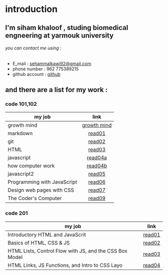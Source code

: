 # introduction 
## I'm siham khaloof , studing biomedical engneering at yarmouk university 
###### you can contact me using :
* E_mail : sehammalkawi92@gmail.com
* phone number : 962 775389215
* github account : [github](https://github.com/sbkhaloof)
## and there are a list for my work :
### code 101,102

|      my job               |                          link                                      |
|-------------------------- |:------------------------------------------------------------------:|
|   growth mind             |[growth mind](https://sbkhaloof.github.io/growthmindsit/growthmind) |
|     markdown              |[read01](https://sbkhaloof.github.io/growthmindsit/read01)          |
|      git                  |[read02](https://sbkhaloof.github.io/growthmindsit/read02)          |
|     HTML                  |[read03]( https://sbkhaloof.github.io/growthmindsit/read03)         |
|   javascript              |[read04a](https://sbkhaloof.github.io/growthmindsit/read04a)        |
|how computer work          |[read04b](https://sbkhaloof.github.io/growthmindsit/read04b)        |
|   javascript2             |[read05](https://sbkhaloof.github.io/growthmindsit/read05)          |
|Programming with JavaScript|[read06](https://sbkhaloof.github.io/growthmindsit/read06)          |
|Design web pages with CSS  |[read07](https://sbkhaloof.github.io/growthmindsit/read07)          |
|   The Coder's Computer    |[read09](https://sbkhaloof.github.io/growthmindsit/read09)          |

### code 201
 
|                     my job                            |                    link                                      |
|------------------------------------------------------ |:------------------------------------------------------------:|
|           Introductory HTML and JavaScrit             |[read01](https://sbkhaloof.github.io/growthmindsit/class-01)  |
|             Basics of HTML, CSS & JS                  |[read02](https://sbkhaloof.github.io/growthmindsit/class-02)  |
|HTML Lists, Control Flow with JS, and the CSS Box Model|[read03](https://sbkhaloof.github.io/growthmindsit/class-03)  |
|     HTML Links, JS Functions, and Intro to CSS Layo   |[read04](https://sbkhaloof.github.io/growthmindsit/class-04)  |